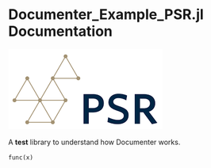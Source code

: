 # Documenter_Example_PSR.jl Documentation

![header](./assets/PSR.png)

A **test** library to understand how Documenter works.

```@docs
func(x)
```